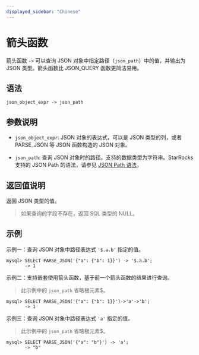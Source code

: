 ```yaml
---
displayed_sidebar: "Chinese"
---
```


# 箭头函数



箭头函数 `->` 可以查询 JSON 对象中指定路径（`json_path`）中的值，并输出为 JSON 类型。箭头函数比 JSON_QUERY 函数更简洁易用。

## 语法

```Plain Text
json_object_expr -> json_path
```

## 参数说明

- `json_object_expr`: JSON 对象的表达式，可以是 JSON 类型的列，或者 PARSE_JSON 等 JSON 函数构造的 JSON 对象。

- `json_path`: 查询 JSON 对象时的路径。支持的数据类型为字符串。StarRocks 支持的 JSON Path 的语法，请参见 [JSON Path 语法](../overview-of-json-functions-and-operators.md#json-path)。

## 返回值说明

返回 JSON 类型的值。

> 如果查询的字段不存在，返回 SQL 类型的 NULL。

## 示例

示例一：查询 JSON 对象中路径表达式 `'$.a.b'` 指定的值。

```Plain Text
mysql> SELECT PARSE_JSON('{"a": {"b": 1}}') -> '$.a.b';
       -> 1
```

示例二：支持嵌套使用箭头函数，基于前一个箭头函数的结果进行查询。

> 此示例中的 `json_path` 省略根元素$。

```Plain Text
mysql> SELECT PARSE_JSON('{"a": {"b": 1}}')->'a'->'b';
       -> 1
```

示例三：查询 JSON 对象中路径表达式 `'a'` 指定的值。

> 此示例中的 `json_path` 省略根元素$。

```Plain Text
mysql> SELECT PARSE_JSON('{"a": "b"}') -> 'a';
       -> "b"
```
